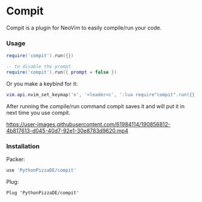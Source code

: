# Compit
Compit is a plugin for NeoVim to easily compile/run your code.

### Usage
```lua
require('compit').run({})

-- to disable the prompt
require('compit').run({ prompt = false })
```
Or you make a keybind for it:
```lua
vim.api.nvim_set_keymap('n', '<leader>c', ':lua require"compit".run({})<CR>', { noremap = true })
```
After running the compile/run command compit saves it and will put it in next
time you use compit.

https://user-images.githubusercontent.com/61984114/190856812-4b817613-d045-40d7-92e1-30e8783d9620.mp4

### Installation
Packer:
```lua
use 'PythonPizzaDE/compit'
```
Plug:
```vim
Plug 'PythonPizzaDE/compit'
```
